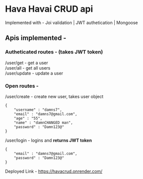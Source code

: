 # Hava Havai CRUD api

Implemented with - Joi validation | JWT authetication | Mongoose 

## Apis implemented - 

### Autheticated routes - (takes JWT token)

/user/get - get a user \
/user/all - get all users  \
/user/update - update a user 

### Open routes - 

/user/create - create new user, takes user object 
    
    {
        "username" : "damns7",
        "email" : "damns7@gmail.com",
        "age" : "55",
        "name" : "damnCHANGED man",
        "password" : "Damn123@" 
    }


/user/login - logins and **returns JWT token** 

    {
        "email" : "damns7@gmail.com",
        "password" : "Damn123@" 
    }

Deployed Link - https://havacrud.onrender.com/



